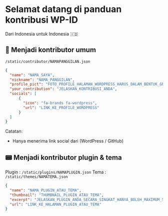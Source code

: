 # Selamat datang di panduan kontribusi WP-ID

Dari Indonesia untuk Indonesia 🇮🇩

## 🎉 Menjadi kontributor umum
`/static/contributor/NAMAPANGGILAN.json`
```json
{
  "name": "NAMA_SAYA",
  "nickname": "NAMA_PANGGILAN",
  "profile_pict": "FOTO_PROFILE_HALAMAN_WORDPRESS_HARUS_DALAM_BENTUK_GRAVATAR",
  "your_contribution": "JELASKAN_KONTRIBUSI_ANDA",
  "socials": [
      {
        "icon": "fa-brands fa-wordpress",
        "url": "LINK_KE_PROFILE_WORDPRESS"
      }
  ]
}

```

Catatan:
- Hanya menerima link social dari (WordPress / GitHub)


## 📟 Menjadi kontributor plugin & tema
Plugin : `/static/plugins/NAMAPLUGIN.json`
Tema : `/static/themes/NAMATEMA.json`
```json
{
  "name": "NAMA_PLUGIN_ATAU_TEMA",
  "thumbnail": "THUMBNAIL_PLUGIN_ATAU_TEMA",
  "excerpt": "JELASKAN_PLUGIN_ANDA_SECARA_SINGKAT_HANYA_BOLEH_MAXIMUM_50_KATA",
  "url": "LINK_KE_HALAMAN_PLUGIN_ATAU_TEMA"
}

```